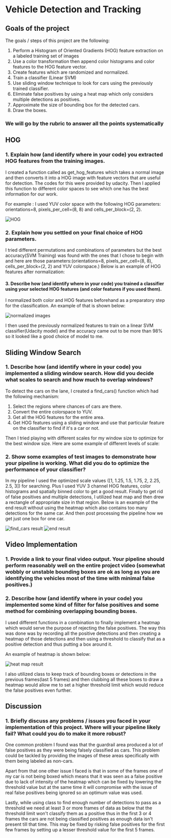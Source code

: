 # Vehicle Detection and Tracking


[//]: # (Image References)

[image1]: ./hogImage.png "HOG"
[image2]: ./findcarsResult.png "find_cars result"
[image3]: ./heatmapResult.png "heat map result"
[image4]: ./normalization.png "normalized images"
[image5]: ./endResult.png "end result"

## Goals of the project
The goals / steps of this project are the following:

1. Perform a Histogram of Oriented Gradients (HOG) feature extraction on a labeled training set of images
2. Use a color transformation then append color histograms and color features to the HOG feature vector.
3. Create features which are randomized and normalized.
4. Train a classifier (Linear SVM)
5. Use sliding window technique to look for cars using the previously trained classifier.
6. Eliminate false positives by using a heat map which only considers multiple detections as positives.
7. Approximate the size of bounding box for the detected cars.
8. Draw the boxes.

### We will go by the rubric to answer all the points systematically

## HOG
### 1. Explain how (and identify where in your code) you extracted HOG features from the training images.

I created a function called as get_hog_features which takes a normal image and then converts it into a HOG image with feature vectors that are useful for detection. The codes for this were provided by udacity. Then I applied this function to different color spaces to see which one has the best information for our work.

For example : I used YUV color space with the following HOG parameters: orientations=8, pixels_per_cell=(8, 8) and cells_per_block=(2, 2).

![][image1]

### 2. Explain how you settled on your final choice of HOG parameters.
I tried different permutations and combinations of parameters but the best accuracy(SVM Training) was found with the ones that I chose to begin with and here are those parameters:(orientations=8, pixels_per_cell=(8, 8), cells_per_block=(2, 2) and YUV colorspace.) Below is an example of HOG features after normalization:

#### 3. Describe how (and identify where in your code) you trained a classifier using your selected HOG features (and color features if you used them).
I normalized both color and HOG features beforehand as a preparatory step for the classification. An example of that is shown below:

![][image4]

I then used the previously normalized features to train on a linear SVM classifier(Udacity model) and the accuracy came out to be more than 98% so it looked like a good choice of model to me.

## Sliding Window Search


### 1. Describe how (and identify where in your code) you implemented a sliding window search. How did you decide what scales to search and how much to overlap windows?

To detect the cars on the lane, I created a find_cars() function which had the following mechanism:
1. Select the regions where chances of cars are there.
2. Convert the entire colorspace to YUV.
3. Get all the HOG features for the entire area.
4. Get HOG features using a sliding window and use that particular feature on the classifier to find if it's a car or not.

Then I tried playing with different scales for my window size to optimize for the best window size. Here are some example of different levels of scale:

### 2. Show some examples of test images to demonstrate how your pipeline is working. What did you do to optimize the performance of your classifier?

In my pipeline I used the optimized scale values ([1, 1.25, 1.5, 1.75, 2, 2.25, 2.5, 3]) for searching. Plus I used YUV 3 channel HOG features, color histograms and spatially binned color to get a good result.
Finally to get rid of false positives and multiple detections, I utilized heat map and then drew a rectangle of appropriate size in that region. Below is an example of the end result without using the heatmap which also contains too many detections for the same car. And then post processing the pipeline how we get just one box for one car.

![][image2]
![][image5]

## Video Implementation

### 1. Provide a link to your final video output. Your pipeline should perform reasonably well on the entire project video (somewhat wobbly or unstable bounding boxes are ok as long as you are identifying the vehicles most of the time with minimal false positives.)

### 2. Describe how (and identify where in your code) you implemented some kind of filter for false positives and some method for combining overlapping bounding boxes.

I used different functions in a combination to finally implement a heatmap which would serve the purpose of rejecting the false positives. The way this was done was by recording all the positive detections and then creating a heatmap of those detections and then using a threshold to classify that as a positive detection and thus putting a box around it.

An example of heatmap is shown below:

![][image3]

I also utilized class to keep track of bounding boxes or detections in the previous frames(last 5 frames) and then clubbing all these boxes to draw a heatmap would allow me to set a higher threshold limit which would reduce the false positives even further.

## Discussion

### 1. Briefly discuss any problems / issues you faced in your implementation of this project. Where will your pipeline likely fail? What could you do to make it more robust?

One common problem I found was that the guardrail area produced a lot of false positives as they were being falsely classified as cars. This problem could be tackled by providing the images of these areas specifically with them being labeled as non-cars.

Apart from that one other issue I faced is that in some of the frames one of my car is not being boxed which means that it was seen as a false positive due to lack of intensity of the heatmap which can be fixed by lowering the threshold value but at the same time it will compromise with the issue of real false positives being ignored so an optimum  value was used.

Lastly, while using class to find enough number of detections to pass as a threshold we need at least 3 or more frames of data as below that the threshold limit won't classify them as a positive thus in the first 3 or 4 frames the cars are not being classified positives as enough data isn't present till that time. This may be fixed by risking false positives for the first few frames by setting up a lesser threshold value for the first 5 frames.
